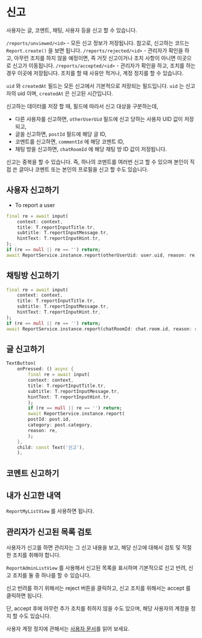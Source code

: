 # 신고

사용자는 글, 코멘트, 채팅, 사용자 등을 신고 할 수 있습니다.

`/reports/unviewed/<id>` - 모든 신고 정보가 저장됩니다. 참고로, 신고하는 코드는 `Report.create()` 을 보면 됩니다.
`/reports/rejected/<id>` - 관리자가 확인을 하고, 아무런 조치를 하지 않을 예정이면, 즉 거짓 신고이거나 조치 사항이 아니면 이곳으로 신고가 이동됩니다.
`/reports/accepted/<id>` - 관리자가 확인을 하고, 조치를 하는 경우 이곳에 저장됩니다. 조치를 할 때 사유만 적거나, 계정 정지를 할 수 있습니다.




`uid` 와 `createdAt` 필드는 모든 신고에서 기본적으로 저장되는 필드입니다.  `uid` 는 신고자의 uid 이며, `createdAt` 은 신고된 시간입니다.

신고하는 데이터를 저장 할 때, 필드에 따라서 신고 대상을 구분하는데,

- 다른 사용자를 신고하면, `otherUserUid` 필드에 신고 당하는 사용자 UID 값이 저장되고,
- 글을 신고하면, `postId` 필드에 해당 글 ID,
- 코멘트를 신고하면, `commentId` 에 해당 코멘트 ID,
- 채팅 방을 신고하면, `chatRoomId` 에 해당 채팅 방 ID 값이 저장됩니다.

신고는 중복을 할 수 있습니다. 즉, 하나의 코멘트를 여러번 신고 할 수 있으며 본인이 직접 쓴 글이나 코멘트 또는 본인의 프로필을 신고 할 수도 있습니다.


## 사용자 신고하기

- To report a user

```dart
final re = await input(
    context: context,
    title: T.reportInputTitle.tr,
    subtitle: T.reportInputMessage.tr,
    hintText: T.reportInputHint.tr,
);
if (re == null || re == '') return;
await ReportService.instance.report(otherUserUid: user.uid, reason: re);
```

## 채팅방 신고하기

```dart
final re = await input(
    context: context,
    title: T.reportInputTitle.tr,
    subtitle: T.reportInputMessage.tr,
    hintText: T.reportInputHint.tr,
);
if (re == null || re == '') return;
await ReportService.instance.report(chatRoomId: chat.room.id, reason: re);
```

## 글 신고하기

```dart
TextButton(
    onPressed: () async {
        final re = await input(
        context: context,
        title: T.reportInputTitle.tr,
        subtitle: T.reportInputMessage.tr,
        hintText: T.reportInputHint.tr,
        );
        if (re == null || re == '') return;
        await ReportService.instance.report(
        postId: post.id,
        category: post.category,
        reason: re,
        );
    },
    child: const Text('신고'),
    ),
```

## 코멘트 신고하기

## 내가 신고한 내역

`ReportMyListView` 를 사용하면 됩니다.


## 관리자가 신고된 목록 검토

사용자가 신고를 하면 관리자는 그 신고 내용을 보고, 해당 신고에 대해서 검토 및 적절한 조치를 취해야 합니다.


`ReportAdminListView` 를 사용해서 신고된 목록을 표시하며 기본적으로 신고 반려, 신고 조치를 둘 중 하나를 할 수 있습니다.

신고 반려를 하기 위해서는 reject 버튼을 클릭하고, 신고 조치를 위해서는 accept 를 클릭하면 됩니다.

단, accept 후에 아무런 추가 조치를 취하지 않을 수도 있으며, 해당 사용자의 계정을 정지 할 수도 있습니다.

사용자 계정 정지에 관해서는 [사용자 문서](./user.md)를 읽어 보세요.
